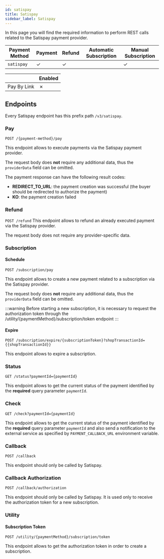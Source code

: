 ```yaml
---
id: satispay
title: Satispay
sidebar_label: Satispay
---
```


<!--
WARNING: this file was automatically generated by Mia-Platform Doc Aggregator.
DO NOT MODIFY IT BY HAND.
Instead, modify the source file and run the aggregator to regenerate this file.
-->

In this page you will find the required information to perform REST calls related to the Satispay payment provider.

| Payment Method | Payment | Refund | Automatic Subscription | Manual Subscription |
|----------------|---------|--------|------------------------|---------------------|
| `satispay`     | ✓       | ✓      |                        | ✓                   | 

|              | Enabled |
|--------------|---------|
| Pay By Link  | ✗       |

## Endpoints

Every Satispay endpoint has this prefix path `/v3/satispay`.

### Pay

`POST /{payment-method}/pay`

This endpoint allows to execute payments via the Satispay payment provider.

The request body does **not** require any additional data, thus the `providerData` field can be omitted.

The payment response can have the following result codes:
- **REDIRECT_TO_URL**: the payment creation was successful (the buyer should be redirected to authorize the payment)
- **KO**: the payment creation failed

### Refund

`POST /refund`
This endpoint allows to refund an already executed payment via the Satispay provider.

The request body does not require any provider-specific data.

### Subscription

####  Schedule

`POST /subscription/pay`

This endpoint allows to create a new payment related to a subscription via the Satispay provider.

The request body does **not** require any additional data, thus the `providerData` field can be omitted.

:::warning
Before starting a new subscription, it is necessary to request the authorization token through the /utility/{paymentMethod}/subscription/token endpoint
:::

#### Expire

`POST /subscription/expire/{subscriptionToken}?shopTransactionId={{shopTransactionId}}`

This endpoint allows to expire a subscription.

### Status

`GET /status?paymentId={paymentId}`

This endpoint allows to get the current status of the payment identified by the **required** query parameter `paymentId`.


### Check

`GET /check?paymentId={paymentId}`

This endpoint allows to get the current status of the payment identified by the **required** query parameter `paymentId` and also send a notification to the external service as specified by `PAYMENT_CALLBACK_URL` environment variable.


### Callback

`POST /callback`

This endpoint should only be called by Satispay.

### Callback Authorization

`POST /callback/authorization`

This endpoint should only be called by Satispay.
It is used only to receive the authorization token for a new subscription.

### Utility

#### Subscription Token

`POST /utility/{paymentMethod}/subscription/token`

This endpoint allows to get the authorization token in order to create a subscription.
